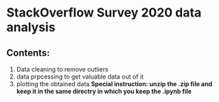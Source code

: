 # StackOverflow Survey 2020 data analysis
## Contents:
1. Data cleaning to remove outliers
2. data prpcessing to get valuable data out of it
3. plotting the obtained data
**Special instruction: unzip the .zip file and keep it in the same directry in which you keep the .ipynb file**
